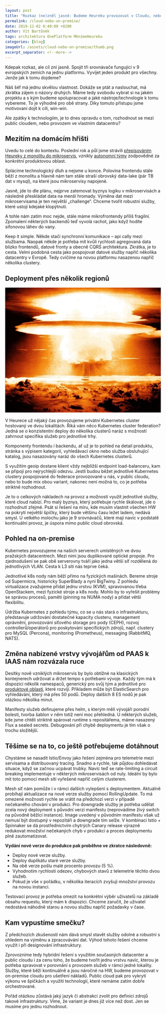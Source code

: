 ```yaml
---
layout: post
title: "Rozkaz (ne)zněl jasně: Budeme Heureku provozovat v Cloudu, nebo si postavíme vlastní on-premise řešení přes několik datacenter?"
permalink: /cloud-nebo-on-premise/
date: 2019-12-02 8:40:00 +0200
author: Vít Bartůněk
tags: architektura OnePlatform MěnímeHeureku
categories: [blog]
imageUrl: /assets/cloud-nebo-on-premise/thumb.png
excerpt_separator: <!--more-->
---
```


Kdepak rozkaz, ale cíl zní jasně. Spojit tři srovnávače fungující v 9 evropských zemích na jednu platformu. Vyvíjet jeden produkt pro všechny. Jenže jak k tomu dojdeme?

Náš šéf má jednu skvělou vlastnost. Dokáže se ptát a naslouchat, má zkrátka zájem o názory druhých. Máme tedy svobodu vybrat si na jakém projektu a s kým budeme spolupracovat a jaké nástroje/technologie k tomu vybereme. To je výhodné pro obě strany. Díky tomuto přístupu jsme motivovaní dojít k cíli, win-win.

Ale zpátky k technologiím, je to dnes opravdu o tom, rozhodnout se mezi public cloudem, nebo provozem ve vlastním datacentru?

<!--more-->

## Mezitím na domácím hřišti

Uvedu to celé do kontextu. Poslední rok a půl jsme strávili [přepisováním Heureky z monolitu do mikroservis](/menimeheureku-chystame-mezinarodni-oneplatform/), vznikly [autonomní týmy](/jak-jsme-si-rozdelili-produktove-oblasti-do-tymu/) zodpovědné za konkrétní produktovou oblast.

Splácíme technologický dluh a nejsme u konce. Polovina frontendu stále běží z monolitu a hlavně nám tam stále straší obrovský data-lake (pár TB dat v mysql), na které jsou mikroservisy napojené.

Jasně, jde to dle plánu, nejprve zatemovat byznys logiku v mikroservisách a následně přeskládat data na menší hromady. Výměna dat mezi mikroservisama je ten největší „challenge“. Chceme tvořit robustní služby, které ustojí kdejaké klopýtnutí.

A tohle nám zatím moc nejde, stále máme mikrofrontendy příliš fragilní. Zpomalení některých backendů teď vyvolá rachot, jako když hodíte sifonovou láhev do vany.

Keep it simple. Někde stačí synchronní komunikace – api cally mezi službama. Naopak někde je potřeba mít kvůli rychlosti agregovaná data blízko frontendů, datové fronty a obecně CQRS architektura. Zkrátka, je to cesta. Velmi podobná cesta jako pospojovat datové služby napříč několika datacentry v Evropě. Tedy cvičíme na novou platformu nasazenou napříč několika clustery.

## Deployment přes několik regionů

![]( /assets/cloud-nebo-on-premise/thumb.png)

V Heurece už nějaký čas provozujeme privátní Kubernetes cluster hostovaný ve dvou lokalitách. Říká vám něco Kubernetes cluster federation? Jedná se o konzistentní deploy do několika clusterů naráz s možností zahrnout specifika služeb pro jednotlivé trhy.

Komponenty frontendu i backendu, ať už je to pohled na detail produktu, stránka s výpisem kategorií, vyhledávací okno nebo služba obsluhující katalog, jsou nasazovány naráz do všech Kubernetes clusterů.

S využitím geoip dostane klient vždy nejbližší endpoint load-balanceru, kam se připojí pro nejrychlejší odezvu. Jestli budou běžet jednotlivé Kubernetes clustery pospojované do federace provozované u nás, v public cloudu, nebo to bude mix obou variant, nakonec není možná to, co je potřeba striktně rozhodnout.

Je to o celkových nákladech na provoz a možnosti využít jednotlivé služby, které cloud nabízí. Pro malý byznys, který potřebuje rychle škálovat, jde o rozhodnutí zřejmé. Psát si řešení na míru, kde musím vlastnit všechen HW na pokrytí největší špičky, který bude většinu času ležet ladem, nedává smysl. U velkého molochu jako je 9 srovnávačů, které mají navíc v podstatě kontinuální provoz, je úspora mimo public cloud obrovská.

## Pohled na on-premise

Kubernetes provozujeme na našich serverech umístěných ve dvou pražských datacentrech. Mezi nimi jsou duplikované optické propoje. Pro zjednodušení se pak obě serverovny tváří jako jedna větší síť rozdělená do jednotlivých VLAN. Cesta k L3 síti nás teprve čeká.

Jednotlivé k8s nody nám běží přímo na fyzických mašinách. Bereme stroje od Supermicra, historicky SuperBlady a nyní BigTwiny. Z pohledu virtualizace zvažujeme přidat jednu vrstvu (KVM), spravovanou třeba OpenStackem, mezi fyzické stroje a k8s nody. Mohlo by to vyřešit problémy se správou procesů, paměti (pinning na NUMA nody) a přidat větší flexibilitu.

Údržba Kubernetes z pohledu týmu, co se u nás stará o infrastrukturu, představuje udržování dostatečné kapacity clusteru, management oprávnění, provozování síťového storage pro pody (CEPH), rozvoj controllerů/operátorů pro poskytování specifických zdrojů, např. clustery pro MySQL (Percona), monitoring (Prometheus), messaging (RabbitMQ, NATS).

## Změna nabízené vrstvy vývojářům od PAAS k IAAS nám rozvázala ruce

Desítky nově vzniklých mikroservis by bylo obtížné na klasických kontejnerech udržovat a držet tempo s potřebami vývoje. Každý tým má k dispozici několik namespaců, generický pro svůj tým a jednotlivé pro [produktové oblasti](/jak-jsme-si-rozdelili-produktove-oblasti-do-tymu/), které rozvíjí. Příkladem může být ElasticSearch pro vyhledávání, který má přes 50 podů. Deploy dalších 8 ES nodů je pak otázkou několika minut.

Manifesty služeb definujeme přes helm, s kterým měli vývojáři porodní bolesti, tvorba šablon v něm totiž není moc přehledná. U některých služeb, kde jsme chtěli striktně spárovat runtime s repositářema, máme nasazený Flux a sealed secrets. Debugování při chybě deploymentu je tím však o trochu složitější.

## Těšíme se na to, co ještě potřebujeme dotáhnout

Chystáme se nasadit Istio/Envoy jako řešení zejména pro telemetrie mezi servisama a distribuovaný tracing. Snadno a rychle, tak půjdou dohledávat situace, když se začnou ucpávat trubky. Navíc teď se rate-limiting a circuit breaking implementuje v některých mikroservisách od nuly. Ideální by bylo mít toto pomocí mesh sítí vyřešené napříč celým clusterem.

Mesh síť nám pomůže i v rámci dalších vylepšení s deploymentem. Aktuálně probíhají aktualizace na nové verze služby pomocí RollingUpdate. To má omezené možnosti rychle se vrátit na předchozí verzi v případě nečekaného chování v produkci. Pro downgrade služby je potřeba udělat zcela nový deployment s původní verzí manifestu (neprovádíme živý switch na původně běžící instance). Image uvedený v původním manifestu však už nemusí být dostupný v repozitáři a downgrade tím selže. V kombinaci Istio + Spinnaker se dá prostřednictvím chytrých Canary release výrazně redukovat množství nečekaných chyb v produkci a proces deploymentu plně zautomatizovat.

**Vydání nové verze do produkce pak proběhne ve zkratce následovně:**
* Deploy nové verze služby.
* Deploy duplikátu staré verze služby.
* Na obě verze pošlu malé procento provozu (5 %).
* Vyhodnotím rychlosti odezev, chybových stavů z telemetrie těchto dvou služeb.
* Pokud je vše v pořádku, v několika iteracích zvyšuji množství provozu na novou instanci.

Testovací provoz je potřeba omezit na konkrétní výběr uživatelů na základě obsahu requestu, který mám k dispozici. Chceme zaručit, že uživatel nedostává náhodně starou a novou službu napříč požadavky v čase.

## Kam vypustíme smečku?

Z předchozích zkušeností nám dává smysl stavět služby odolné a robustní s ohledem na výměnu a zpracovávání dat. Výhod tohoto řešení chceme využít i při designování infrastruktury.

Zprovozníme tedy hybridní řešení s využitím současných datacenter a public cloudu i za cenu toho, že budeme tvořit jednu vrstvu navíc, kterou je potřeba spravovat v porovnání s provozem služeb v rámci jedné lokality. Služby, které běží kontinuálně a jsou náročné na HW, budeme provozovat v on-premise cloudu pro ušetření nákladů. Public cloud pak pro vykrytí výkonu ve špičkách a využití technologií, které nemáme zatím dobře orchestrované.

Pořád otázkou zůstává jaký jazyk či abstrakci zvolit pro definici zdrojů takové infrastruktury. Víme, že variant je dnes již více než dost. Jen se musíme pro jednu rozhodnout.

